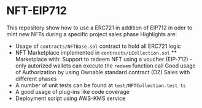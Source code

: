 # NFT-EIP712
This repository show how to use a ERC721 in addition of EIP712 in oder to mint new NFTs during a specific project sales phase
Highlights are:
* Usage of `contracts/NFTBase.sol` contract to hold all ERC721 logic
* NFT Marketplace implemented in `contracts/LCollection.sol`
** Marketplace with:
   Support to redeem NFT using a voucher (EIP-712) - only autorized wallets can execute the `redeem` function call
   Good usage of Authorization by using Ownable standard contract (OZ)
   Sales with different phases
* A number of unit tests can be found at `test/NFTCollection.test.ts`
* A good usage of plug-ins like code coverage
* Deployment script using AWS-KMS service
